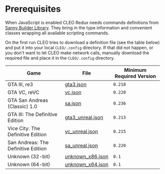 # Prerequisites

When JavaScript is enabled CLEO Redux needs commands definitions from [Sanny Builder Library](https://library.sannybuilder.com). They bring in the type information and convenient classes wrapping all available scripting commands.

On the first run CLEO tries to download a definition file (see the table below) and put it into your local `CLEO/.config` directory. If that did not happen, or you don't want to let CLEO make network calls, manually download the required file and place it in the `CLEO/.config` directory.

| Game                                | File                                                                                                 | Minimum Required Version |
| ----------------------------------- | ---------------------------------------------------------------------------------------------------- | ------------------------ |
| GTA III, re3                        | [gta3.json](https://github.com/sannybuilder/library/blob/master/gta3/gta3.json)                      | `0.218`                  |
| GTA VC, reVC                        | [vc.json](https://github.com/sannybuilder/library/blob/master/vc/vc.json)                            | `0.220`                  |
| GTA San Andreas (Classic) 1.0       | [sa.json](https://github.com/sannybuilder/library/blob/master/sa/sa.json)                            | `0.236`                  |
| GTA III: The Definitive Edition     | [gta3_unreal.json](https://github.com/sannybuilder/library/blob/master/gta3_unreal/gta3_unreal.json) | `0.213`                  |
| Vice City: The Definitive Edition   | [vc_unreal.json](https://github.com/sannybuilder/library/blob/master/vc_unreal/vc_unreal.json)       | `0.215`                  |
| San Andreas: The Definitive Edition | [sa_unreal.json](https://github.com/sannybuilder/library/blob/master/sa_unreal/sa_unreal.json)       | `0.220`                  |
| Unknown (32-bit)                    | [unknown_x86.json](https://github.com/sannybuilder/library/blob/master/unknown_x86/unknown_x86.json) | `0.1`                    |
| Unknown (64-bit)                    | [unknown_x64.json](https://github.com/sannybuilder/library/blob/master/unknown_x64/unknown_x64.json) | `0.1`                    |

